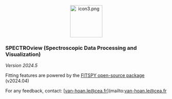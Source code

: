 <div style="text-align: center;">
    <img src="icon3.png" alt="icon3.png" width="100" height="100">
</div>

### SPECTROview (Spectroscopic Data Processing and Visualization)

*Version 2024.5*

Fitting features are powered
by the [FITSPY open-source package](https://github.com/CEA-MetroCarac/fitspy)
(v2024.04)

For any feedback,
contact: [van-hoan.le@cea.fr](mailto:van-hoan.le@cea.fr